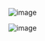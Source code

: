 ![image](https://github.com/user-attachments/assets/f9343d44-2cbd-4f63-9928-658197b7bf96)

![image](https://github.com/user-attachments/assets/bcdc0ed9-042a-44e9-9c2c-cc29cb3d4fd1)
